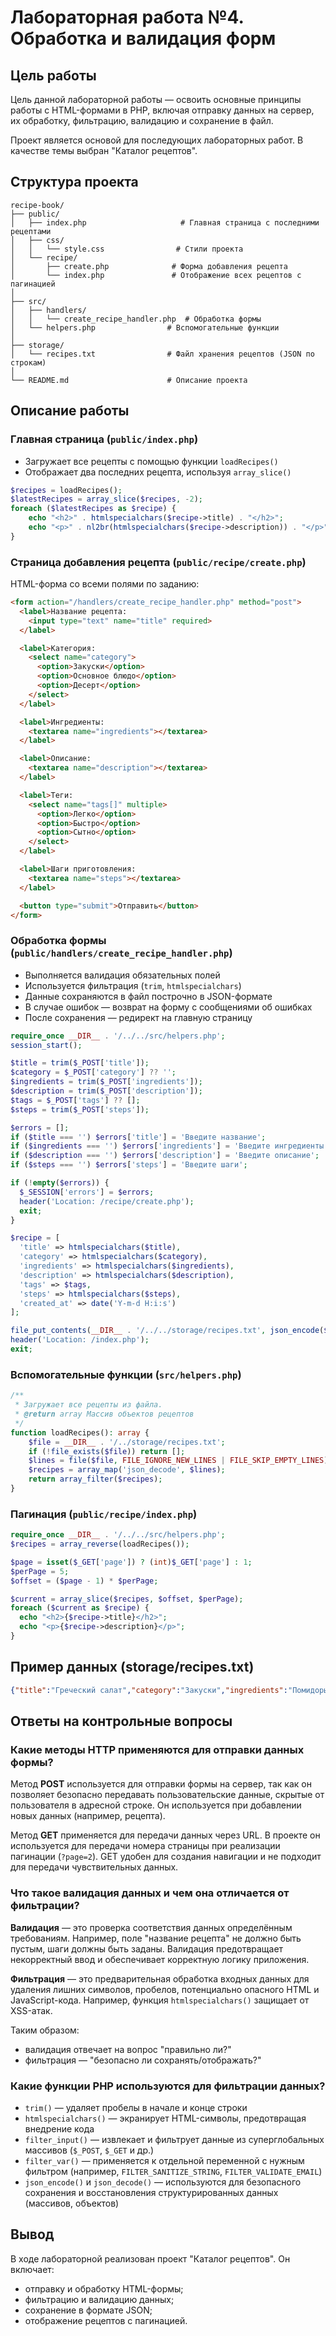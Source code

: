 # Лабораторная работа №4. Обработка и валидация форм

## Цель работы

Цель данной лабораторной работы — освоить основные принципы работы с HTML-формами в PHP, включая отправку данных на сервер, их обработку, фильтрацию, валидацию и сохранение в файл.

Проект является основой для последующих лабораторных работ. В качестве темы выбран "Каталог рецептов".

## Структура проекта

```
recipe-book/
├── public/
│   ├── index.php                     # Главная страница с последними рецептами
│   ├── css/
│   │   └── style.css                # Стили проекта
│   └── recipe/
│       ├── create.php              # Форма добавления рецепта
│       └── index.php               # Отображение всех рецептов с пагинацией
│
├── src/
│   ├── handlers/
│   │   └── create_recipe_handler.php  # Обработка формы
│   └── helpers.php                # Вспомогательные функции
│
├── storage/
│   └── recipes.txt                # Файл хранения рецептов (JSON по строкам)
│
└── README.md                      # Описание проекта
```

## Описание работы

### Главная страница (`public/index.php`)

- Загружает все рецепты с помощью функции `loadRecipes()`
- Отображает два последних рецепта, используя `array_slice()`

```php
$recipes = loadRecipes();
$latestRecipes = array_slice($recipes, -2);
foreach ($latestRecipes as $recipe) {
    echo "<h2>" . htmlspecialchars($recipe->title) . "</h2>";
    echo "<p>" . nl2br(htmlspecialchars($recipe->description)) . "</p>";
}
```

### Страница добавления рецепта (`public/recipe/create.php`)

HTML-форма со всеми полями по заданию:

```html
<form action="/handlers/create_recipe_handler.php" method="post">
  <label>Название рецепта:
    <input type="text" name="title" required>
  </label>

  <label>Категория:
    <select name="category">
      <option>Закуски</option>
      <option>Основное блюдо</option>
      <option>Десерт</option>
    </select>
  </label>

  <label>Ингредиенты:
    <textarea name="ingredients"></textarea>
  </label>

  <label>Описание:
    <textarea name="description"></textarea>
  </label>

  <label>Теги:
    <select name="tags[]" multiple>
      <option>Легко</option>
      <option>Быстро</option>
      <option>Сытно</option>
    </select>
  </label>

  <label>Шаги приготовления:
    <textarea name="steps"></textarea>
  </label>

  <button type="submit">Отправить</button>
</form>
```

### Обработка формы (`public/handlers/create_recipe_handler.php`)

- Выполняется валидация обязательных полей
- Используется фильтрация (`trim`, `htmlspecialchars`)
- Данные сохраняются в файл построчно в JSON-формате
- В случае ошибок — возврат на форму с сообщениями об ошибках
- После сохранения — редирект на главную страницу

```php
require_once __DIR__ . '/../../src/helpers.php';
session_start();

$title = trim($_POST['title']);
$category = $_POST['category'] ?? '';
$ingredients = trim($_POST['ingredients']);
$description = trim($_POST['description']);
$tags = $_POST['tags'] ?? [];
$steps = trim($_POST['steps']);

$errors = [];
if ($title === '') $errors['title'] = 'Введите название';
if ($ingredients === '') $errors['ingredients'] = 'Введите ингредиенты';
if ($description === '') $errors['description'] = 'Введите описание';
if ($steps === '') $errors['steps'] = 'Введите шаги';

if (!empty($errors)) {
  $_SESSION['errors'] = $errors;
  header('Location: /recipe/create.php');
  exit;
}

$recipe = [
  'title' => htmlspecialchars($title),
  'category' => htmlspecialchars($category),
  'ingredients' => htmlspecialchars($ingredients),
  'description' => htmlspecialchars($description),
  'tags' => $tags,
  'steps' => htmlspecialchars($steps),
  'created_at' => date('Y-m-d H:i:s')
];

file_put_contents(__DIR__ . '/../../storage/recipes.txt', json_encode($recipe) . PHP_EOL, FILE_APPEND);
header('Location: /index.php');
exit;
```

### Вспомогательные функции (`src/helpers.php`)

```php
/**
 * Загружает все рецепты из файла.
 * @return array Массив объектов рецептов
 */
function loadRecipes(): array {
    $file = __DIR__ . '/../storage/recipes.txt';
    if (!file_exists($file)) return [];
    $lines = file($file, FILE_IGNORE_NEW_LINES | FILE_SKIP_EMPTY_LINES);
    $recipes = array_map('json_decode', $lines);
    return array_filter($recipes);
}
```

### Пагинация (`public/recipe/index.php`)

```php
require_once __DIR__ . '/../../src/helpers.php';
$recipes = array_reverse(loadRecipes());

$page = isset($_GET['page']) ? (int)$_GET['page'] : 1;
$perPage = 5;
$offset = ($page - 1) * $perPage;

$current = array_slice($recipes, $offset, $perPage);
foreach ($current as $recipe) {
  echo "<h2>{$recipe->title}</h2>";
  echo "<p>{$recipe->description}</p>";
}
```

## Пример данных (storage/recipes.txt)

```json
{"title":"Греческий салат","category":"Закуски","ingredients":"Помидоры, огурцы","description":"Легкий и полезный","steps":"Нарезать и смешать","tags":["Легко"],"created_at":"2025-04-01 21:00:00"}
```

## Ответы на контрольные вопросы

### Какие методы HTTP применяются для отправки данных формы?

Метод **POST** используется для отправки формы на сервер, так как он позволяет безопасно передавать пользовательские данные, скрытые от пользователя в адресной строке. Он используется при добавлении новых данных (например, рецепта).

Метод **GET** применяется для передачи данных через URL. В проекте он используется для передачи номера страницы при реализации пагинации (`?page=2`). GET удобен для создания навигации и не подходит для передачи чувствительных данных.

### Что такое валидация данных и чем она отличается от фильтрации?

**Валидация** — это проверка соответствия данных определённым требованиям. Например, поле "название рецепта" не должно быть пустым, шаги должны быть заданы. Валидация предотвращает некорректный ввод и обеспечивает корректную логику приложения.

**Фильтрация** — это предварительная обработка входных данных для удаления лишних символов, пробелов, потенциально опасного HTML и JavaScript-кода. Например, функция `htmlspecialchars()` защищает от XSS-атак.

Таким образом:

- валидация отвечает на вопрос "правильно ли?"
- фильтрация — "безопасно ли сохранять/отображать?"

### Какие функции PHP используются для фильтрации данных?

- `trim()` — удаляет пробелы в начале и конце строки
- `htmlspecialchars()` — экранирует HTML-символы, предотвращая внедрение кода
- `filter_input()` — извлекает и фильтрует данные из суперглобальных массивов (`$_POST`, `$_GET` и др.)
- `filter_var()` — применяется к отдельной переменной с нужным фильтром (например, `FILTER_SANITIZE_STRING`, `FILTER_VALIDATE_EMAIL`)
- `json_encode()` и `json_decode()` — используются для безопасного сохранения и восстановления структурированных данных (массивов, объектов)

## Вывод

В ходе лабораторной реализован проект "Каталог рецептов". Он включает:

- отправку и обработку HTML-формы;
- фильтрацию и валидацию данных;
- сохранение в формате JSON;
- отображение рецептов с пагинацией.
